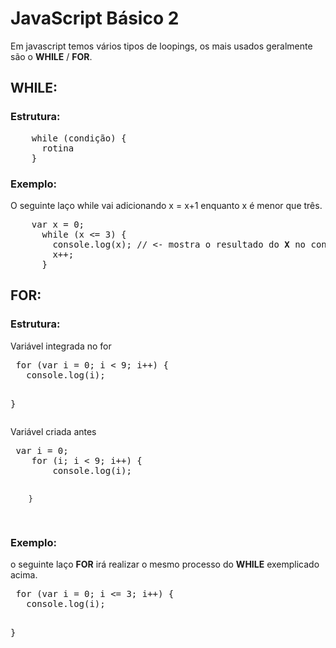 
<h1>JavaScript Básico 2 </h1>
<p>Em javascript temos vários tipos de loopings, os mais usados geralmente são o <b>WHILE</b> / <b>FOR</b>.</p>

<h2>WHILE:</h2>
<h3>Estrutura:</h3>
<pre>
    while (condição) {
      rotina
    }
</pre>

<h3>Exemplo:</h3>
<p>O seguinte laço while vai adicionando x = x+1 enquanto x é menor que três.</p>
<pre>
    var x = 0;
      while (x <= 3) {
        console.log(x); // <- mostra o resultado do <b>X</b> no console.
        x++; 
      }
</pre>
<h2>FOR:</h2>
<h3>Estrutura:</h3>
 <p>Variável integrada no for</p>
 <pre>
 for (var i = 0; i < 9; i++) { 
   console.log(i);
   
}
</pre>
 <p>Variável criada antes</p>
 <pre>
 var i = 0;
    for (i; i < 9; i++) { 
        console.log(i);
   
        }
</pre>
<h3>Exemplo:</h3>
 <p>o seguinte laço <b>FOR</b> irá realizar o mesmo processo do <b>WHILE</b> exemplicado acima.
 <pre>
 for (var i = 0; i <= 3; i++) {
   console.log(i);
   
}
</pre>
